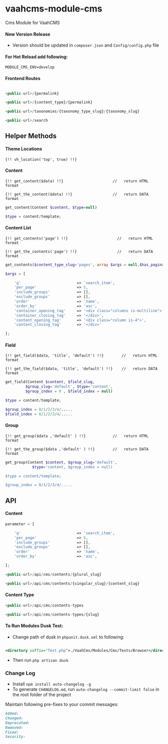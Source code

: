 # vaahcms-module-cms
Cms Module for VaahCMS

#### New Version Release
- Version should be updated in `composer.json` and `Config/config.php` file


#### For Hot Reload add following:
```dotenv
MODULE_CMS_ENV=develop
```

#### Frontend Routes

```php

<public-url>/{permalink}

<public-url>/{content_type}/{permalink}

<public-url>/taxonomies/{taxonomy_type_slug}/{taxonomy_slug}

<public-url>/search

```

## Helper Methods

#### Theme Locations
```blade
{!! vh_location('top', true) !!}
```

#### Content
```blade
{!! get_content($data) !!}                      //   return HTML format

{!! get_the_content($data) !!}                  //   return DATA format
```

```php
get_content(Content $content, $type=null)

$type = content/template;
```

#### Content List
```blade
{!! get_contents('page') !!}                      //   return HTML format

{!! get_the_contents('page') !!}                  //   return DATA format
```

```php
get_contents($content_type_slug='pages', array $args = null,$has_pagination = true)

$args = [

    'q'                         => 'search_item', 
    'per_page'                  => 5,                                       // default = 20
    'include_groups'            => [],                                      // group_slug
    'exclude_groups'            => [],                                      // group_slug   
    'order'                     => 'name',                                  // default = id      
    'order_by'                  => 'asc',                                   // default = desc      asc/desc/ASC/DESC
    'container_opening_tag'     => '<div class="columns is-multiline">',
    'container_closing_tag'     => '</div>',
    'content_opening_tag'       => '<div class="column is-4">',
    'content_closing_tag'       => '</div>'               

];
```

#### Field
```blade
{!! get_field($data, 'title', 'default') !!}        //   return HTML format

{!! get_the_field($data, 'title', 'default') !!}    //   return DATA format
```

```php
get_field(Content $content, $field_slug,
         $group_slug='default', $type='content',
         $group_index = 0 , $field_index = null)

$type = content/template;

$group_index = 0/1/2/3/4/.....
$field_index = 0/1/2/3/4/.....
```

#### Group
```blade
{!! get_group($data ,'default' ) !!}            //   return HTML format

{!! get_the_group($data ,'default' ) !!}        //   return DATA format
```

```php
get_group(Content $content, $group_slug='default', 
            $type='content, $group_index = null)

$type = content/template;

$group_index = 0/1/2/3/4/.....
```

## API

#### Content
```php
parameter = [

    'q'                         => 'search_item', 
    'per_page'                  => 5,                                       // default = 20
    'include_groups'            => [],                                      // group_slug
    'exclude_groups'            => [],                                      // group_slug
    'order'                     => 'name',                                  // default = id      
    'order_by'                  => 'asc',                                   // default = desc      asc/desc/ASC/DESC              

];

<public-url>/api/cms/contents/{plural_slug}
```

```php
<public-url>/api/cms/contents/{singular_slug}/{content_slug}
```

#### Content Type
```php
<public-url>/api/cms/contents-types

<public-url>/api/cms/contents-types/{slug}
```


#### To Run Modules Dusk Test:
- Change path of dusk in `phpunit.dusk.xml` to following:
```xml

<directory suffix="Test.php">./VaahCms/Modules/Cms/Tests/Browser</directory>

```

- Then run `php artisan dusk`




### Change Log
- Install `npm install auto-changelog -g`
- To generate `CHANGELOG.md`, run `auto-changelog --commit-limit false` in the root folder of the project

Maintain following pre-fixes to your commit messages:
```md
Added:
Changed:
Deprecated:
Removed:
Fixed:
Security:
```
